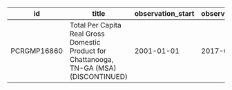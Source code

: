 | id          | title                                                                                    | observation_start   | observation_end   |
|-------------|------------------------------------------------------------------------------------------|---------------------|-------------------|
| PCRGMP16860 | Total Per Capita Real Gross Domestic Product for Chattanooga, TN-GA (MSA) (DISCONTINUED) | 2001-01-01          | 2017-01-01        |